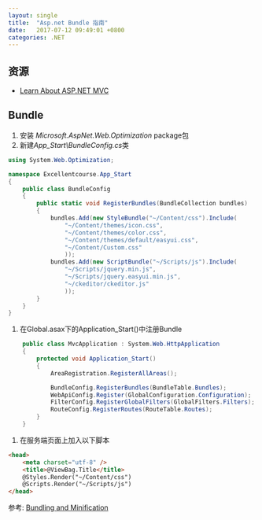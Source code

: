 ```yaml
---
layout: single
title:  "Asp.net Bundle 指南"
date:   2017-07-12 09:49:01 +0800
categories: .NET
---
```


## 资源

* [Learn About ASP.NET MVC](https://www.asp.net/mvc)

## Bundle

1. 安装 *Microsoft.AspNet.Web.Optimization* package包
1. 新建*App_Start\BundleConfig.cs*类


  ```c#
  using System.Web.Optimization;
  
  namespace Excellentcourse.App_Start
  {
      public class BundleConfig
      {
          public static void RegisterBundles(BundleCollection bundles)
          {
              bundles.Add(new StyleBundle("~/Content/css").Include(
                  "~/Content/themes/icon.css",
                  "~/Content/themes/color.css",
                  "~/Content/themes/default/easyui.css",
                  "~/Content/Custom.css"
                  ));
              bundles.Add(new ScriptBundle("~/Scripts/js").Include(
                  "~/Scripts/jquery.min.js",
                  "~/Scripts/jquery.easyui.min.js",
                  "~/ckeditor/ckeditor.js"
                  ));
          }
      }
  }
  ```
  
1. 在Global.asax下的Application_Start()中注册Bundle

  ```c#
      public class MvcApplication : System.Web.HttpApplication
      {
          protected void Application_Start()
          {
              AreaRegistration.RegisterAllAreas();

              BundleConfig.RegisterBundles(BundleTable.Bundles);
              WebApiConfig.Register(GlobalConfiguration.Configuration);
              FilterConfig.RegisterGlobalFilters(GlobalFilters.Filters);
              RouteConfig.RegisterRoutes(RouteTable.Routes);
          }
      }
  ```

1. 在服务端页面上加入以下脚本


  ```html
  <head>
      <meta charset="utf-8" />
      <title>@ViewBag.Title</title>
      @Styles.Render("~/Content/css")
      @Scripts.Render("~/Scripts/js")
  </head>
  ```
  
参考: [Bundling and Minification](https://www.asp.net/mvc/overview/performance/bundling-and-minification)


